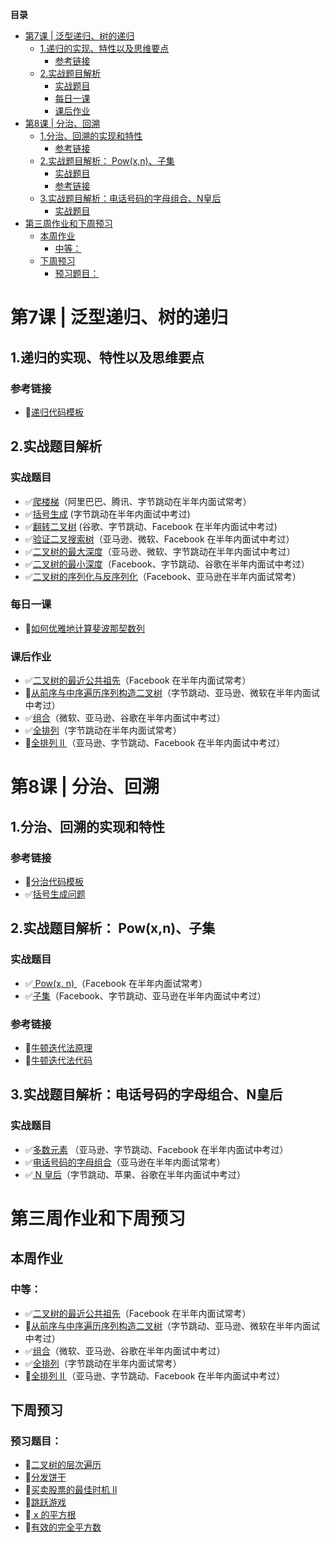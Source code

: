 **目录**
- [第7课 | 泛型递归、树的递归](#第7课--泛型递归树的递归)
  - [1.递归的实现、特性以及思维要点](#1递归的实现特性以及思维要点)
    - [参考链接](#参考链接)
  - [2.实战题目解析](#2实战题目解析)
    - [实战题目](#实战题目)
    - [每日一课](#每日一课)
    - [课后作业](#课后作业)
- [第8课 | 分治、回溯](#第8课--分治回溯)
  - [1.分治、回溯的实现和特性](#1分治回溯的实现和特性)
    - [参考链接](#参考链接-1)
  - [2.实战题目解析： Pow(x,n)、子集](#2实战题目解析-powxn子集)
    - [实战题目](#实战题目-1)
    - [参考链接](#参考链接-2)
  - [3.实战题目解析：电话号码的字母组合、N皇后](#3实战题目解析电话号码的字母组合n皇后)
    - [实战题目](#实战题目-2)
- [第三周作业和下周预习](#第三周作业和下周预习)
  - [本周作业](#本周作业)
    - [中等：](#中等)
  - [下周预习](#下周预习)
    - [预习题目：](#预习题目)

# 第7课 | 泛型递归、树的递归

## 1.递归的实现、特性以及思维要点

### 参考链接

- 🔲[递归代码模板](https://shimo.im/docs/EICAr9lRPUIPHxsH/)

## 2.实战题目解析

### 实战题目

- ✅[爬楼梯](https://leetcode-cn.com/problems/climbing-stairs/)（阿里巴巴、腾讯、字节跳动在半年内面试常考）
- ✅[括号生成](https://leetcode-cn.com/problems/generate-parentheses/) (字节跳动在半年内面试中考过)
- ✅[翻转二叉树](https://leetcode-cn.com/problems/invert-binary-tree/description/) (谷歌、字节跳动、Facebook 在半年内面试中考过)
- ✅[验证二叉搜索树](https://leetcode-cn.com/problems/validate-binary-search-tree)（亚马逊、微软、Facebook 在半年内面试中考过）
- ✅[二叉树的最大深度](https://leetcode-cn.com/problems/maximum-depth-of-binary-tree)（亚马逊、微软、字节跳动在半年内面试中考过）
- ✅[二叉树的最小深度](https://leetcode-cn.com/problems/minimum-depth-of-binary-tree)（Facebook、字节跳动、谷歌在半年内面试中考过）
- ✅[二叉树的序列化与反序列化](https://leetcode-cn.com/problems/serialize-and-deserialize-binary-tree/)（Facebook、亚马逊在半年内面试常考）

### 每日一课

- 🔲[如何优雅地计算斐波那契数列](https://time.geekbang.org/dailylesson/detail/100028406)

### 课后作业

- ✅[二叉树的最近公共祖先](https://leetcode-cn.com/problems/lowest-common-ancestor-of-a-binary-tree/)（Facebook 在半年内面试常考）
- 🔲[从前序与中序遍历序列构造二叉树](https://leetcode-cn.com/problems/construct-binary-tree-from-preorder-and-inorder-traversal)（字节跳动、亚马逊、微软在半年内面试中考过）
- ✅[组合](https://leetcode-cn.com/problems/combinations/)（微软、亚马逊、谷歌在半年内面试中考过）
- ✅[全排列](https://leetcode-cn.com/problems/permutations/)（字节跳动在半年内面试常考）
- 🔲[全排列 II ](https://leetcode-cn.com/problems/permutations-ii/)（亚马逊、字节跳动、Facebook 在半年内面试中考过）



# 第8课 | 分治、回溯

## 1.分治、回溯的实现和特性

### 参考链接

- 🔲[分治代码模板](https://shimo.im/docs/zvlDqLLMFvcAF79A/)
- ✅[括号生成问题](https://leetcode-cn.com/problems/generate-parentheses/)

## 2.实战题目解析： Pow(x,n)、子集

### 实战题目

- ✅[ Pow(x, n) ](https://leetcode-cn.com/problems/powx-n/)（Facebook 在半年内面试常考）
- ✅[子集](https://leetcode-cn.com/problems/subsets/)（Facebook、字节跳动、亚马逊在半年内面试中考过）

### 参考链接

- 🔲[牛顿迭代法原理](http://www.matrix67.com/blog/archives/361)
- 🔲[牛顿迭代法代码](http://www.voidcn.com/article/p-eudisdmk-zm.html)

## 3.实战题目解析：电话号码的字母组合、N皇后

### 实战题目

- ✅[多数元素](https://leetcode-cn.com/problems/majority-element/description/) （亚马逊、字节跳动、Facebook 在半年内面试中考过）
- ✅[电话号码的字母组合](https://leetcode-cn.com/problems/letter-combinations-of-a-phone-number/)（亚马逊在半年内面试常考）
- ✅[ N 皇后](https://leetcode-cn.com/problems/n-queens/)（字节跳动、苹果、谷歌在半年内面试中考过）



# 第三周作业和下周预习

## 本周作业

### 中等：

- ✅[二叉树的最近公共祖先](https://leetcode-cn.com/problems/lowest-common-ancestor-of-a-binary-tree/)（Facebook 在半年内面试常考）
- 🔲[从前序与中序遍历序列构造二叉树](https://leetcode-cn.com/problems/construct-binary-tree-from-preorder-and-inorder-traversal/)（字节跳动、亚马逊、微软在半年内面试中考过）
- ✅[组合](https://leetcode-cn.com/problems/combinations/)（微软、亚马逊、谷歌在半年内面试中考过）
- ✅[全排列](https://leetcode-cn.com/problems/permutations/)（字节跳动在半年内面试常考）
- 🔲[全排列 II ](https://leetcode-cn.com/problems/permutations-ii/)（亚马逊、字节跳动、Facebook 在半年内面试中考过）

## 下周预习

### 预习题目：

- 🔲[二叉树的层次遍历](http://leetcode-cn.com/problems/binary-tree-level-order-traversal/#/description)
- 🔲[分发饼干](http://leetcode-cn.com/problems/assign-cookies/description/)
- 🔲[买卖股票的最佳时机 II ](http://leetcode-cn.com/problems/best-time-to-buy-and-sell-stock-ii/description/)
- 🔲[跳跃游戏](http://leetcode-cn.com/problems/jump-game/)
- 🔲[ x 的平方根](http://leetcode-cn.com/problems/sqrtx/)
- 🔲[有效的完全平方数](http://leetcode-cn.com/problems/valid-perfect-square/)

